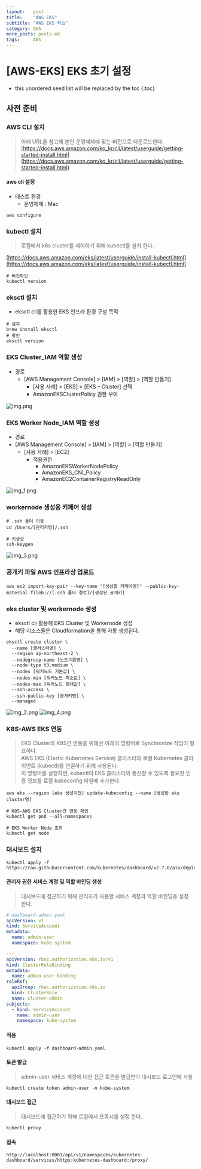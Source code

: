 ```yaml
---
layout:   post
title:    "AWS EKS"
subtitle: "AWS EKS 학습"
category: AWS
more_posts: posts.md
tags:     AWS
---
```

# [AWS-EKS] EKS 초기 설정

<!--more-->
<!-- Table of contents -->
* this unordered seed list will be replaced by the toc
  {:toc}

## 사전 준비

### AWS CLI 설치
> 아래 URL을 참고해 본인 운영체제에 맞는 버전으로 다운로드한다.  
> [https://docs.aws.amazon.com/ko_kr/cli/latest/userguide/getting-started-install.html](https://docs.aws.amazon.com/ko_kr/cli/latest/userguide/getting-started-install.html)

#### aws cli 설정
- 테스트 환경
  - 운영체제 : Mac

```shell
aws configure
```

### kubectl 설치
> 로컬에서 k8s cluster를 제어하기 위해 kubectl를 설치 한다.

[https://docs.aws.amazon.com/eks/latest/userguide/install-kubectl.html](https://docs.aws.amazon.com/eks/latest/userguide/install-kubectl.html)

```shell
# 버전확인
kubectl version
```

### eksctl 설치
- eksctl cli를 활용한 EKS 인프라 환경 구성 목적

```shell
# 설치
brew install eksctl
# 확인
eksctl version
```

### EKS Cluster_IAM 역할 생성
- 경로
  - [AWS Management Console] > [IAM] > [역할] > [역할 만들기]
    - [사용 사례] > [EKS] > [EKS – Cluster] 선택
    - AmazonEKSClusterPolicy 권한 부여

![img.png](/assets/img/AWS/eks-init/img.png)

### EKS Worker Node_IAM 역할 생성
- 경로
- [AWS Management Console] > [IAM] > [역할] > [역할 만들기]
  - [사용 사례] > [EC2]
    - 적용권한 
      - AmazonEKSWorkerNodePolicy 
      - AmazonEKS_CNI_Policy 
      - AmazonEC2ContainerRegistryReadOnly

![img_1.png](/assets/img/AWS/eks-init/img_1.png)

### workernode 생성용 키페어 생성
```shell
# .ssh 폴더 이동
cd /Users/[관리자명]/.ssh

# 키생성
ssh-keygen
```

![img_3.png](/assets/img/AWS/eks-init/img_3.png)

### 공개키 파일 AWS 인프라상 업로드
```shell
aws ec2 import-key-pair --key-name "[생성할 키페어명]" --public-key-material fileb://[.ssh 폴더 경로]/[생성된 공개키]
```

### eks cluster 및 workernode 생성
- eksctl cli 활용해 EKS Cluster 및 Workernode 생성
- 해당 리소스들은 Cloudformation을 통해 자동 생성된다.

```shell
eksctl create cluster \
  --name [클러스터명] \
  --region ap-northeast-2 \
  --nodegroup-name [노드그룹명] \
  --node-type t3.medium \
  --nodes [워커노드 기본값] \
  --nodes-min [워커노드 최소값] \
  --nodes-max [워커노드 최대값] \
  --ssh-access \
  --ssh-public-key [공개키명] \
  --managed
```

![img_2.png](/assets/img/AWS/eks-init/img_2.png)
![img_4.png](/assets/img/AWS/eks-init/img_4.png)

### K8S-AWS EKS 연동
> EKS Cluster와 K8S간 연동을 위해선 아래의 명령어로 Synchronize 작업이 필요하다.  
> AWS EKS (Elastic Kubernetes Service) 클러스터와 로컬 Kubernetes 클라이언트 (kubectl)를 연결하기 위해 사용된다.  
> 이 명령어를 실행하면, kubectl이 EKS 클러스터와 통신할 수 있도록 필요한 인증 정보를 로컬 kubeconfig 파일에 추가한다.

```shell
aws eks --region [eks 생성리전] update-kubeconfig --name [생성한 eks cluster명]

# K8S-AWS EKS Cluster간 연동 확인
kubectl get pod --all-namespaces

# EKS Worker Node 조회
kubectl get node
```

### 대시보드 설치

```shell
kubectl apply -f https://raw.githubusercontent.com/kubernetes/dashboard/v2.7.0/aio/deploy/recommended.yaml
```

#### 관리자 권한 서비스 계정 및 역할 바인딩 생성
> 대시보드에 접근하기 위해 관리자가 사용할 서비스 계정과 역할 바인딩을 설정 한다.

```yaml
# dashboard-admin.yaml
apiVersion: v1
kind: ServiceAccount
metadata:
  name: admin-user
  namespace: kube-system

---
apiVersion: rbac.authorization.k8s.io/v1
kind: ClusterRoleBinding
metadata:
  name: admin-user-binding
roleRef:
  apiGroup: rbac.authorization.k8s.io
  kind: ClusterRole
  name: cluster-admin
subjects:
  - kind: ServiceAccount
    name: admin-user
    namespace: kube-system

```

#### 적용

```shell
kubectl apply -f dashboard-admin.yaml
```

#### 토큰 발급
> admin-user 서비스 계정에 대한 접근 토큰을 발급받아 대시보드 로그인에 사용

```shell
kubectl create token admin-user -n kube-system
```

#### 대시보드 접근
> 대시보드에 접근하기 위해 로컬에서 프록시를 설정 한다.

```shell
kubectl proxy
```

#### 접속

```shell
http://localhost:8001/api/v1/namespaces/kubernetes-dashboard/services/https:kubernetes-dashboard:/proxy/
```
